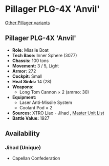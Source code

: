 # Pillager PLG-4X 'Anvil' 

[Other Pillager variants](../pillager.md) 

## Pillager PLG-4X 'Anvil' 

- **Role:** Missile Boat 
- **Tech Base:** Inner Sphere (3077) 
- **Chassis:** 100 tons 
- **Movement:** 3 / 5, Light 
- **Armor:** 272 
- **Cockpit:** Small 
- **Heat Sinks:** 14 (28) 
- **Weapons:** 
  - Long Tom Cannon × 2 (ammo: 30) 
- **Equipment:** 
  - Laser Anti-Missile System 
  - Coolant Pod × 2 
- **Sources:** XTRO Liao - Jihad , [Master Unit List](http://masterunitlist.info/Unit/Details/2526/pillager-plg-4x-anvil) 
- **Battle Value:** 1927 

## Availability 

### Jihad (Unique) 

- Capellan Confederation 

